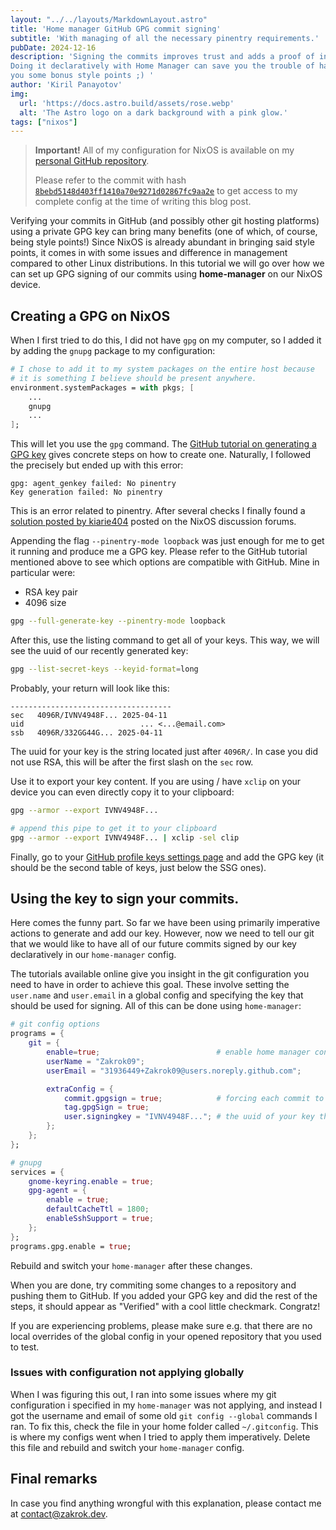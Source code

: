 ```yaml
---
layout: "../../layouts/MarkdownLayout.astro"
title: 'Home manager GitHub GPG commit signing'
subtitle: 'With managing of all the necessary pinentry requirements.'
pubDate: 2024-12-16
description: 'Signing the commits improves trust and adds a proof of integrity to your work.
Doing it declaratively with Home Manager can save you the trouble of having to reconfigure options and can also give
you some bonus style points ;) '
author: 'Kiril Panayotov'
img:
  url: 'https://docs.astro.build/assets/rose.webp'
  alt: 'The Astro logo on a dark background with a pink glow.'
tags: ["nixos"]
---
```


> **Important!** All of my configuration for NixOS is available on my [personal GitHub repository](). 
>
> Please refer to the commit with hash [`8bebd5148d403ff1410a70e9271d02867fc9aa2e`](https://github.com/Zakrok09/Zakrok09/tree/8bebd5148d403ff1410a70e9271d02867fc9aa2e) to get access to my complete 
> config at the time of writing this blog post.

Verifying your commits in GitHub (and possibly other git hosting platforms) using a private GPG key can bring many 
benefits (one of which, of course, being style points!) Since NixOS is already abundant in bringing said style 
points, it comes in with some issues and difference in management compared to other Linux distributions. In this 
tutorial we will go over how we can set up GPG signing of our commits using **home-manager** on our NixOS device.

## Creating a GPG on NixOS

When I first tried to do this, I did not have `gpg` on my computer, so I added it by adding the `gnupg` package to 
my configuration:

```nix
# I chose to add it to my system packages on the entire host because 
# it is something I believe should be present anywhere.
environment.systemPackages = with pkgs; [
    ...
    gnupg
    ...
];
```

This will let you use the `gpg` command. The [GitHub tutorial on generating a GPG key]() gives concrete steps on how 
to create one. Naturally, I followed the precisely but ended up with this error:

```
gpg: agent_genkey failed: No pinentry
Key generation failed: No pinentry
```

This is an error related to pinentry. After several checks I finally found a [solution posted by kiarie404](https://discourse.nixos.org/t/cant-get-gnupg-to-work-no-pinentry/15373/33) posted on the NixOS discussion forums.

Appending the flag `--pinentry-mode loopback` was just enough for me to get it running and produce me a GPG key. 
Please refer to the GitHub tutorial mentioned above to see which options are compatible with GitHub. Mine in 
particular were:
- RSA key pair
- 4096 size

```bash
gpg --full-generate-key --pinentry-mode loopback
```

After this, use the listing command to get all of your keys. This way, we will see the uuid of our recently 
generated key:

```bash
gpg --list-secret-keys --keyid-format=long
```

Probably, your return will look like this:

```
------------------------------------
sec   4096R/IVNV4948F... 2025-04-11 
uid                          ... <...@email.com>
ssb   4096R/332GG44G... 2025-04-11
```

The uuid for your key is the string located just after `4096R/`. In case you did not use RSA, this will be after the 
first slash on the `sec` row.

Use it to export your key content. If you are using / have `xclip` on your device you can even directly copy it to 
your clipboard:

```bash
gpg --armor --export IVNV4948F...

# append this pipe to get it to your clipboard
gpg --armor --export IVNV4948F... | xclip -sel clip
```

Finally, go to your [GitHub profile keys settings page](https://github.com/settings/keys) and add the GPG key (it 
should be the second table of keys, just below the SSG ones).

## Using the key to sign your commits.

Here comes the funny part. So far we have been using primarily imperative actions to generate and add our key. 
However, now we need to tell our git that we would like to have all of our future commits signed by our key 
declaratively in our `home-manager` config. 

The tutorials available online give you insight in the git configuration you need to have in order to achieve this 
goal. These involve setting the `user.name` and `user.email` in a global config and specifying the key that should 
be used for signing. All of this can be done using `home-manager`:

```nix
# git config options
programs = {
    git = {
        enable=true;                          # enable home manager config of git
        userName = "Zakrok09";
        userEmail = "31936449+Zakrok09@users.noreply.github.com";

        extraConfig = {
            commit.gpgsign = true;            # forcing each commit to be gpg signed
            tag.gpgSign = true;               
            user.signingkey = "IVNV4948F..."; # the uuid of your key that you got earlier
        };
    };
};

# gnupg
services = {
    gnome-keyring.enable = true;
    gpg-agent = {
        enable = true;
        defaultCacheTtl = 1800;
        enableSshSupport = true;
    };
};
programs.gpg.enable = true;
```

Rebuild and switch your `home-manager` after these changes.

When you are done, try commiting some changes to a repository and pushing them to GitHub. If you added your GPG key 
and did the rest of the steps, it should appear as "Verified" with a cool little checkmark. Congratz! 

If you are experiencing problems, please make sure e.g. that there are no local overrides of the global config in 
your opened repository that you used to test. 

### Issues with configuration not applying globally

When I was figuring this out, I ran into some issues where my git configuration i specified in my `home-manager` was 
not applying, and instead I got the username and email of some old `git config --global` commands I ran. To fix this,
check the file in your home folder called `~/.gitconfig`. This is where my configs went when I tried to apply them 
imperatively. Delete this file and rebuild and switch your `home-manager` config.

## Final remarks

In case you find anything wrongful with this explanation, please contact me at [contact@zakrok.dev](mailto:contact@zakrok.dev?subject=Blog%20post%20complaint%20%7C%20Home%20manager%20GitHub%20GPG%20commit%20signing%20%40%20zakrok.dev).
